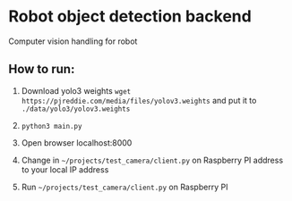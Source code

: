 # Robot object detection backend
Computer vision handling for robot

## How to run:

1. Download yolo3 weights ```wget https://pjreddie.com/media/files/yolov3.weights``` and put it to ```./data/yolo3/yolov3.weights```

2. ```python3 main.py```

3. Open browser localhost:8000

4. Change in ```~/projects/test_camera/client.py``` on Raspberry PI address to your local IP address

5. Run ```~/projects/test_camera/client.py``` on Raspberry PI

